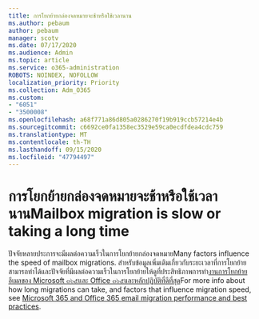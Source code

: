 ```yaml
---
title: การโยกย้ายกล่องจดหมายจะช้าหรือใช้เวลานาน
ms.author: pebaum
author: pebaum
manager: scotv
ms.date: 07/17/2020
ms.audience: Admin
ms.topic: article
ms.service: o365-administration
ROBOTS: NOINDEX, NOFOLLOW
localization_priority: Priority
ms.collection: Adm_O365
ms.custom:
- "6051"
- "3500008"
ms.openlocfilehash: a68f771a86d805a0286270f19b919ccb57214e4b
ms.sourcegitcommit: c6692ce0fa1358ec3529e59ca0ecdfdea4cdc759
ms.translationtype: MT
ms.contentlocale: th-TH
ms.lasthandoff: 09/15/2020
ms.locfileid: "47794497"
---
```

# <a name="mailbox-migration-is-slow-or-taking-a-long-time"></a><span data-ttu-id="a7a5c-102">การโยกย้ายกล่องจดหมายจะช้าหรือใช้เวลานาน</span><span class="sxs-lookup"><span data-stu-id="a7a5c-102">Mailbox migration is slow or taking a long time</span></span>

<span data-ttu-id="a7a5c-103">ปัจจัยหลายประการจะมีผลต่อความเร็วในการโยกย้ายกล่องจดหมาย</span><span class="sxs-lookup"><span data-stu-id="a7a5c-103">Many factors influence the speed of mailbox migrations.</span></span> <span data-ttu-id="a7a5c-104">สำหรับข้อมูลเพิ่มเติมเกี่ยวกับระยะเวลาที่การโยกย้ายสามารถทำได้และปัจจัยที่มีผลต่อความเร็วในการโยกย้ายให้ดูที่ประสิทธิภาพการทำ[งานการโยกย้ายอีเมลของ Microsoft ๓๖๕และ Office ๓๖๕และหลักปฏิบัติที่ดีที่สุด](https://docs.microsoft.com/exchange/mailbox-migration/office-365-migration-best-practices)</span><span class="sxs-lookup"><span data-stu-id="a7a5c-104">For more info about how long migrations can take, and factors that influence migration speed, see [Microsoft 365 and Office 365 email migration performance and best practices](https://docs.microsoft.com/exchange/mailbox-migration/office-365-migration-best-practices).</span></span>